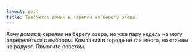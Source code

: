 ```yaml
---
layout: post 
title: Требуется домик в карелии на берегу озера 
--- 
```

Хочу домик в карелии на берегу озера, но уже пару недель не могу определиться с выбором. Компаний в городе не так много, но отзывы не радуют. Помогите советом.